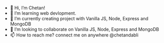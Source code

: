 - 👋 Hi, I’m Chetan!
- 👀 I’m learning web devlopment.
- 🌱 I’m currently creating project with Vanilla JS, Node, Express and MongoDB
- 💞️ I’m looking to collaborate on Vanilla JS, Node, Express and MongoDB
- 📫 How to reach me? connect me on anywhere @chetandabli

<!---
chetandabli/chetandabli is a ✨ special ✨ repository because its `README.md` (this file) appears on your GitHub profile.
You can click the Preview link to take a look at your changes.
--->
